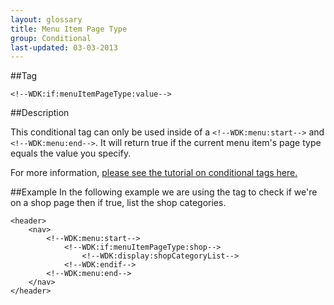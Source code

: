```yaml
---
layout: glossary
title: Menu Item Page Type
group: Conditional
last-updated: 03-03-2013
---
```



##Tag

`<!--WDK:if:menuItemPageType:value-->`

##Description

This conditional tag can only be used inside of a `<!--WDK:menu:start-->` and `<!--WDK:menu:end-->`. It  will return true if the current menu item's page type equals the value you specify.

For more information, [please see the tutorial on conditional tags here.](/pages/tutorials/12conditional-tags.html)

##Example
In the following example we are using the tag to check if we're on a shop page then if true, list the shop categories.

```
<header>
	<nav>
		<!--WDK:menu:start-->
			<!--WDK:if:menuItemPageType:shop-->
				<!--WDK:display:shopCategoryList-->
			<!--WDK:endif-->
		<!--WDK:menu:end-->
	</nav>
</header>
```